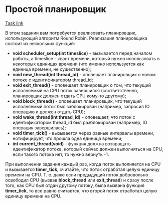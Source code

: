 # Простой планировщик

[Task link](https://stepik.org/lesson/44337/step/3?unit=22150)

В этом задании вам потребуется реализовать планировщик, использующий алгоритм Round Robin. Реализация планировщика состоит из нескольких функций:

* **void scheduler_setup(int timeslice)** - вызывается перед началом работы, а timeslice - квант времени, который нужно использовать в некоторых единицах времени (что именно используется как единица времени, не существенно);
* **void new_thread(int thread_id)** - оповещает планировщик о новом потоке с идентификатором thread_id;
* **void exit_thread()** - оповещает планировщик о том, что текущий исполняемый на CPU поток завершился (соответственно, планировщик должен отдать CPU кому-то другому);
* **void block_thread()** - оповещает планировщик, что текущий исполняемый поток был заблокирован (например, запросил IO операцию и должен отдать CPU);
* **void wake_thread(int thread_id)** - оповещает, что поток с идентификатором thread_id был разблокирован (например, IO операция завершилась);
* **void timer_tick()** - вызывается через равные интервалы времени, нотифицирует, что прошла одна единица времени;
* **int current_thread(void)** - функция должна возвращать идентификатор потока, который сейчас должен выполняться на CPU, если такого потока нет, то нужно вернуть -1.

При выполнении задания каждый раз, когда поток выполняется на CPU и вызывается **timer_tick**, считайте, что поток отработал целую единицу времени на CPU. Т. е. даже если предыдущий поток добровольно освободил CPU (вызвав **block_thread** или **exit_thread**) и сразу после того, как CPU был отдан другому потоку, была вызвана функция **timer_tick**, то все равно считается, что второй поток отработал целую единицу времени на CPU.